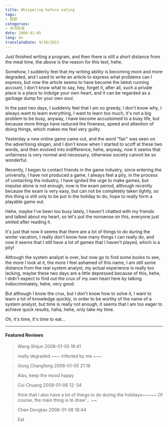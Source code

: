 ```yaml
---
title: Whispering before eating
tags:
- 感想
categories:
- 冰河杂谈
date: 2008-01-05
lang: en
translateDate: 9/30/2023
---
```


Just finished writing a program, and then there is still a short distance from the meal time, the above is the reason for this text, hehe.

Somehow, I suddenly feel that my writing ability is becoming more and more degraded, and I used to write an article to express what problems can I express, but now the article seems to have become the latest running account, I don't know what to say, hey, forget it, after all, such a private place is a place to indulge your own heart, and it can be regarded as a garbage dump for your own soul.

In the past two days, I suddenly feel that I am so greedy, I don't know why, I always want to learn everything, I want to learn too much, it's not a big problem to be busy, anyway, I have become accustomed to a busy life, but because more things have reduced the fineness, speed and attention of doing things, which makes me feel very guilty.

Yesterday a new online game came out, and the word "fair" was seen on the advertising slogan, and I don't know when I started to scoff at these two words, and then evolved into indifference, hehe, anyway, now it seems that unfairness is very normal and necessary, otherwise society cannot be so wonderful.

Recently, I began to contact friends in the game industry, since entering the university, I have not produced a game, I always feel a pity, in the process of contacting the industry, I have ignited the urge to make games, but impulse alone is not enough, now is the exam period, although recently because the exam is very easy, but can not be completely taken lightly, so this thing is still only to be put in the holiday to do, hope to really form a playable game out.

Hehe, maybe I've been too busy lately, I haven't chatted with my friends and talked about my heart, so let's put the nonsense on this, everyone just smiled after reading it.

It's just that now it seems that there are a lot of things to do during the winter vacation, I really don't know how many things I can really do, and now it seems that I still have a lot of games that I haven't played, which is a pity!

Although the system analyst is over, but now go to find some books to see, the more I look at it, the more I feel ashamed of this name, I am still some distance from the real system analyst, my actual experience is really too lacking, maybe these two days are a little depressed because of this, hehe, I didn't expect to find out the crux of my own heart here by talking indiscriminately, hehe, very good.

But although I know the crux, but I don't know how to solve it, I want to learn a lot of knowledge quickly, in order to be worthy of the name of a system analyst, but time is really not enough, it seems that I am too eager to achieve quick results, haha, hehe, only take my time.

Oh, it's time, it's time to eat...

---
#### Featured Reviews

> Wang Shijun 2008-01-05 19:41
>
> really degraded ~~~
> infected by me ~~~

> Gong Changfeng 2008-01-05 21:18
>
> Alas, keep the mood happy
 
> Cui Chuang 2008-01-06 12: 54
>
> think that I also have a lot of things to do during the holidays~~~~~ Of course, the main thing is to draw'... ~~`

> Chen Dongtao 2008-01-06 18:44
>
> Eat
